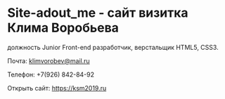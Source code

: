 # Site-adout_me - сайт визитка Клима Воробьева
должность Junior Front-end разработчик, верстальщик HTML5, CSS3.

Почта: klimvorobev@mail.ru

Телефон: +7(926) 842-84-92

Открыть сайт: https://ksm2019.ru
